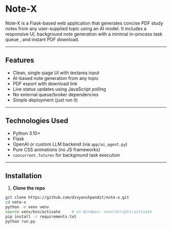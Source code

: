 # Note‑X

Note‑X is a Flask-based web application that generates concise PDF study notes from any user-supplied topic using an AI model. It includes a responsive UI, background note generation with a minimal in-process task queue , and instant PDF download.

---

## Features

- Clean, single-page UI with textarea input
- AI-based note generation from any topic
- PDF export with download link
- Live status updates using JavaScript polling
- No external queue/broker dependencies
- Simple deployment (just run it)

---

## Technologies Used

- Python 3.10+
- Flask
- OpenAI or custom LLM backend (via `app/ai_agent.py`)
- Pure CSS animations (no JS frameworks)
- `concurrent.futures` for background task execution

---


## Installation

1. **Clone the repo**

```bash
git clone https://github.com/divyanshpandit/note-x.git
cd note-x
python -m venv venv
source venv/bin/activate     # on Windows: venv\Scripts\activate
pip install -r requirements.txt
python run.py

